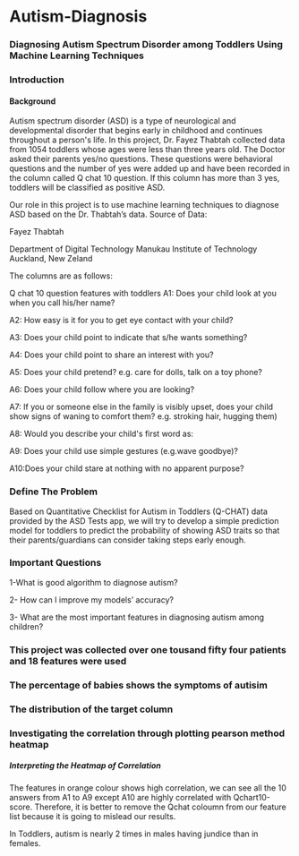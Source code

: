 # Autism-Diagnosis

###  Diagnosing Autism Spectrum Disorder among Toddlers Using Machine Learning Techniques

### Introduction
#### Background

Autism spectrum disorder (ASD) is a type of neurological and developmental disorder that begins early in childhood and continues throughout a person's life. In this project, Dr. Fayez Thabtah collected data from 1054 toddlers whose ages were less than three years old. The Doctor asked their parents yes/no questions. These questions were behavioral questions and the number of yes were added up and have been recorded in the column called Q chat 10 question. If this column has more than 3 yes, toddlers will be classified as positive ASD.

Our role in this project is to use machine learning techniques to diagnose ASD based on the Dr. Thabtah’s data.
Source of Data:

Fayez Thabtah

Department of Digital Technology Manukau Institute of Technology Auckland, New Zeland

The columns are as follows:

Q chat 10 question features with toddlers
A1: Does your child look at you when you call his/her name?

A2: How easy is it for you to get eye contact with your child?

A3: Does your child point to indicate that s/he wants something?

A4: Does your child point to share an interest with you?

A5: Does your child pretend? e.g. care for dolls, talk on a toy phone?

A6: Does your child follow where you are looking?

A7: If you or someone else in the family is visibly upset, does your child show signs of waning to comfort them? e.g. stroking hair, hugging them)

A8: Would you describe your child's first word as:

A9: Does your child use simple gestures (e.g.wave goodbye)?

A10:Does your child stare at nothing with no apparent purpose?



### Define The Problem
Based on Quantitative Checklist for Autism in Toddlers (Q-CHAT) data provided by the ASD Tests app, we will try to develop a simple prediction model for toddlers to predict the probability of showing ASD traits so that their parents/guardians can consider taking steps early enough.



### Important Questions
1-What is good algorithm to diagnose autism?

2- How can I improve my models’ accuracy?

3- What are the most important features in diagnosing autism among children?


### This project was collected over one tousand fifty four patients and 18 features were used


### The percentage of babies shows the symptoms of autisim



### The distribution of the target column


### Investigating the correlation through plotting pearson method heatmap



##### Interpreting the Heatmap of Correlation
The features in orange colour shows high correlation, we can see all the 10 answers from A1 to A9 except A10 are highly correlated with Qchart10-score. Therefore, it is better to remove the Qchat coloumn from our feature list because it is going to mislead our results.






In Toddlers, autism is nearly 2 times in males having jundice than in females.





